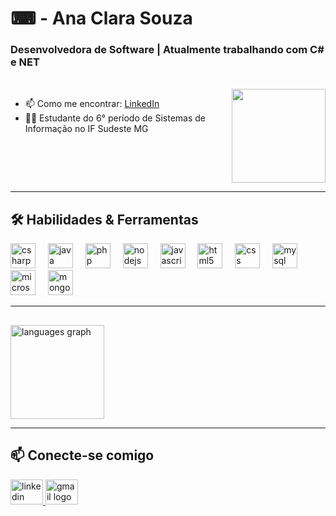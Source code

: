 # ⌨ - Ana Clara Souza
### Desenvolvedora de Software | Atualmente trabalhando com C# e NET
<br>

<img align="right" height="150" src="https://i.pinimg.com/originals/0d/10/d2/0d10d2fe48a7956a4fdc9f7251132236.gif"  />

- 📫 Como me encontrar: [LinkedIn](https://www.linkedin.com/in/anaclarasz)
- 👩‍🎓 Estudante do 6° período de Sistemas de Informação no IF Sudeste MG

<br clear="both">

---

## 🛠️ Habilidades & Ferramentas

<div align="left">
  <img src="https://cdn.jsdelivr.net/gh/devicons/devicon/icons/csharp/csharp-original.svg" height="40" alt="csharp logo"  />
  <img width="12" />
  <img src="https://cdn.jsdelivr.net/gh/devicons/devicon/icons/java/java-plain.svg" height="40" alt="java logo"  />
  <img width="12" />
  <img src="https://skillicons.dev/icons?i=php" height="40" alt="php logo"  />
  <img width="12" />
  <img src="https://cdn.jsdelivr.net/gh/devicons/devicon/icons/nodejs/nodejs-original.svg" height="40" alt="nodejs logo"  />
  <img width="12" />
  <img src="https://cdn.jsdelivr.net/gh/devicons/devicon/icons/javascript/javascript-plain.svg" height="40" alt="javascript logo"  />
  <img width="12" />
  <img src="https://cdn.jsdelivr.net/gh/devicons/devicon/icons/html5/html5-plain.svg" height="40" alt="html5 logo"  />
  <img width="12" />
  <img src="https://cdn.jsdelivr.net/gh/devicons/devicon/icons/css3/css3-plain.svg" height="40" alt="css logo"  />
  <img width="12" />
  <img src="https://cdn.jsdelivr.net/gh/devicons/devicon/icons/mysql/mysql-original.svg" height="40" alt="mysql logo"  />
  <img width="12" />
  <img src="https://cdn.jsdelivr.net/gh/devicons/devicon/icons/microsoftsqlserver/microsoftsqlserver-plain.svg" height="40" alt="microsoftsqlserver logo"  />
  <img width="12" />
  <img src="https://cdn.jsdelivr.net/gh/devicons/devicon/icons/mongodb/mongodb-original.svg" height="40" alt="mongodb logo"  />
</div>

---

## 

<div align="left">
  <img src="https://github-readme-stats.vercel.app/api/top-langs?username=anaclpsouza&locale=pt-br&hide_title=false&layout=compact&card_width=320&langs_count=5&theme=dracula&hide_border=false&custom_title=Linguagens%20mais%20utilizadas" height="150" alt="languages graph"  />
</div>

---

## 📫 Conecte-se comigo

<div align="left">
  <a href="https://www.linkedin.com/in/anaclarasz" target="_blank">
    <img src="https://raw.githubusercontent.com/maurodesouza/profile-readme-generator/master/src/assets/icons/social/linkedin/default.svg" width="52" height="40" alt="linkedin logo"  />
  </a>
  <a href="mailto:anaclarasz.dev@gmail.com" target="_blank">
    <img src="https://raw.githubusercontent.com/maurodesouza/profile-readme-generator/master/src/assets/icons/social/gmail/default.svg" width="52" height="40" alt="gmail logo"  />
  </a>
</div>
